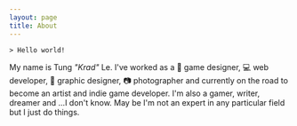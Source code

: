 ```yaml
---
layout: page
title: About
---
```


```
> Hello world!
```

My name is Tung <em>"Krad"</em> Le. I've worked as a 👾 game designer, 💻 web developer, 📐 graphic designer, 📷 photographer and currently on the road to become an artist and indie game developer. I'm also a gamer, writer, dreamer and ...I don't know. May be I'm not an expert in any particular field but I just do things.

